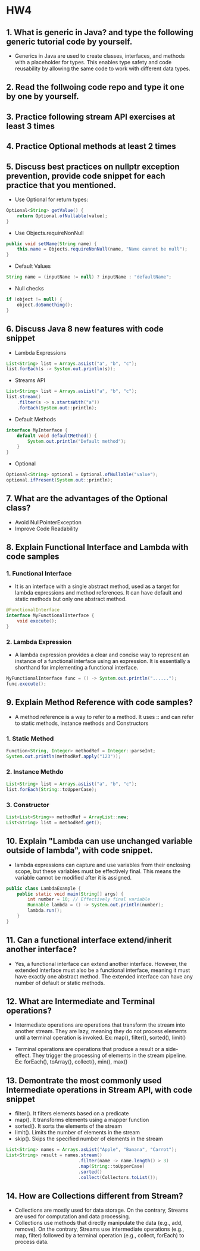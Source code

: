 # HW4

## 1. What is generic in Java? and type the following generic tutorial code by yourself.

- Generics in Java are used to create classes, interfaces, and methods with a placeholder for types. This enables type safety and code reusability by allowing the same code to work with different data types.

## 2. Read the follwoing code repo and type it one by one by yourself.

## 3. Practice following stream API exercises at least 3 times

## 4. Practice Optional methods at least 2 times

## 5. Discuss best practices on nullptr exception prevention, provide code snippet for each practice that you mentioned.

- Use Optional for return types: 
```java
Optional<String> getValue() {
    return Optional.ofNullable(value);
}
```

- Use Objects.requireNonNull
```java
public void setName(String name) {
    this.name = Objects.requireNonNull(name, "Name cannot be null");
}
```

- Default Values
```java
String name = (inputName != null) ? inputName : "defaultName";
```

- Null checks
```java
if (object != null) {
    object.doSomething();
}
```

## 6. Discuss Java 8 new features with code snippet

- Lambda Expressions
```java
List<String> list = Arrays.asList("a", "b", "c");
list.forEach(s -> System.out.println(s));
```

- Streams API
```java
List<String> list = Arrays.asList("a", "b", "c");
list.stream()
    .filter(s -> s.startsWith("a"))
    .forEach(System.out::println);
```

- Default Methods
```java
interface MyInterface {
    default void defaultMethod() {
        System.out.println("Default method");
    }
}
```

- Optional
```java
Optional<String> optional = Optional.ofNullable("value");
optional.ifPresent(System.out::println);
```

## 7. What are the advantages of the Optional class?

- Avoid NullPointerException
- Improve Code Readability

## 8. Explain Functional Interface and Lambda with code samples

### 1. Functional Interface
- It is an interface with a single abstract method, used as a target for lambda expressions and method references. It can have default and static methods but only one abstract method. 
```java
@FunctionalInterface
interface MyFunctionalInterface {
    void execute();
}
```

### 2. Lambda Expression
- A lambda expression provides a clear and concise way to represent an instance of a functional interface using an expression. It is essentially a shorthand for implementing a functional interface.
```java
MyFunctionalInterface func = () -> System.out.println("......");
func.execute();
```

## 9. Explain Method Reference with code samples?
- A method reference is a  way to refer to a method. It uses :: and can refer to static methods, instance methods and Constructors

### 1. Static Method
```java
Function<String, Integer> methodRef = Integer::parseInt;
System.out.println(methodRef.apply("123"));
```

### 2. Instance Methdo
```java
List<String> list = Arrays.asList("a", "b", "c");
list.forEach(String::toUpperCase);
```

### 3. Constructor
```java
List<List<String>> methodRef = ArrayList::new;
List<String> list = methodRef.get();
```

## 10. Explain "Lambda can use unchanged variable outside of lambda", with code snippet.
- lambda expressions can capture and use variables from their enclosing scope, but these variables must be effectively final. This means the variable cannot be modified after it is assigned.
```java
public class LambdaExample {
    public static void main(String[] args) {
        int number = 10; // Effectively final variable
        Runnable lambda = () -> System.out.println(number);
        lambda.run();
    }
}
```

## 11. Can a functional interface extend/inherit another interface?

- Yes, a functional interface can extend another interface. However, the extended interface must also be a functional interface, meaning it must have exactly one abstract method. The extended interface can have any number of default or static methods.

## 12. What are Intermediate and Terminal operations?

- Intermediate operations are operations that transform the stream into another stream. They are lazy, meaning they do not process elements until a terminal operation is invoked. Ex: map(), filter(), sorted(), limit()

- Terminal operations are operations that produce a result or a side-effect. They trigger the processing of elements in the stream pipeline. Ex: forEach(), toArray(), collect(), min(), max()

## 13. Demontrate the most commonly used Intermediate operations in Stream API, with code snippet

- filter(). It filters elements based on a predicate
- map(). It transforms elements using a mapper function
- sorted(). It sorts the elements of the stream
- limit(). Limits the number of elements in the stream
- skip(). Skips the specified number of elements in the stream

```java
List<String> names = Arrays.asList("Apple", "Banana", "Carrot");
List<String> result = names.stream()
                           .filter(name -> name.length() > 3)
                           .map(String::toUpperCase)
                           .sorted()
                           .collect(Collectors.toList());
```

## 14. How are Collections different from Stream?
- Collections are mostly used for data storage. On the contrary, Streams are used for computation and data processing.
- Collections use methods that directly manipulate the data (e.g., add, remove). On the contrary, Streams use intermediate operations (e.g., map, filter) followed by a terminal operation (e.g., collect, forEach) to process data.
